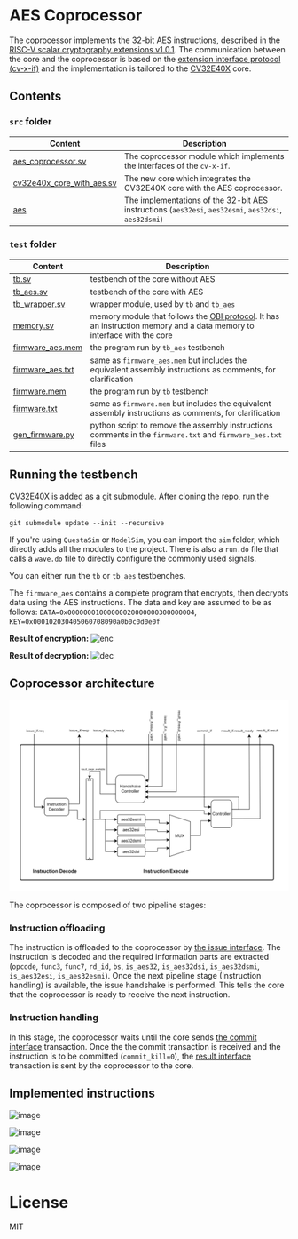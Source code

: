 # AES Coprocessor

The coprocessor implements the 32-bit AES instructions, described in the [RISC-V scalar cryptography extensions v1.0.1](https://github.com/riscv/riscv-crypto/releases/download/v1.0.1-scalar/riscv-crypto-spec-scalar-v1.0.1.pdf).
The communication between the core and the coprocessor is based on the [extension interface protocol (cv-x-if)](https://docs.openhwgroup.org/projects/openhw-group-core-v-xif/en/latest/x_ext.html) and the implementation is tailored to the [CV32E40X](https://github.com/openhwgroup/cv32e40x) core.

## Contents
### `src` folder
| Content | Description |
|---|---|
| [aes_coprocessor.sv](https://github.com/ahmedosama7450/aes-coprocessor/blob/main/src/aes_coprocessor.sv) | The coprocessor module which implements the interfaces of the `cv-x-if`. |
| [cv32e40x_core_with_aes.sv](https://github.com/ahmedosama7450/aes-coprocessor/blob/main/src/cv32e40x_core_with_aes.sv) | The new core which integrates the CV32E40X core with the AES coprocessor. |
| [aes](https://github.com/ahmedosama7450/aes-coprocessor/tree/main/src/aes) | The implementations of the 32-bit AES instructions (`aes32esi`, `aes32esmi`, `aes32dsi`, `aes32dsmi`) |

### `test` folder
| Content | Description |
|---|---|
| [tb.sv](https://github.com/ahmedosama7450/aes-coprocessor/blob/main/test/tb.sv) | testbench of the core without AES |
| [tb_aes.sv](https://github.com/ahmedosama7450/aes-coprocessor/blob/main/test/tb_aes.sv) | testbench of the core with AES |
| [tb_wrapper.sv](https://github.com/ahmedosama7450/aes-coprocessor/blob/main/test/tb_wrapper.sv) | wrapper module, used by `tb` and `tb_aes` |
| [memory.sv](https://github.com/ahmedosama7450/aes-coprocessor/blob/main/test/memory.sv) | memory module that follows the [OBI protocol](https://docs.openhwgroup.org/projects/cv32e40x-user-manual/en/latest/load_store_unit.html#protocol). It has an instruction memory and a data memory to interface with the core|
| [firmware_aes.mem](https://github.com/ahmedosama7450/aes-coprocessor/blob/main/test/firmware_aes.mem) | the program run by `tb_aes` testbench |
| [firmware_aes.txt](https://github.com/ahmedosama7450/aes-coprocessor/blob/main/test/firmware_aes.txt) | same as `firmware_aes.mem` but includes the equivalent assembly instructions as comments, for clarification |
| [firmware.mem](https://github.com/ahmedosama7450/aes-coprocessor/blob/main/test/firmware.mem) | the program run by `tb` testbench |
| [firmware.txt](https://github.com/ahmedosama7450/aes-coprocessor/blob/main/test/firmware.txt) | same as `firmware.mem` but includes the equivalent assembly instructions as comments, for clarification |
| [gen_firmware.py](https://github.com/ahmedosama7450/aes-coprocessor/blob/main/test/gen_firmware.py) | python script to remove the assembly instructions comments in the `firmware.txt` and `firmware_aes.txt` files |

## Running the testbench

CV32E40X is added as a git submodule.
After cloning the repo, run the following command:

```
git submodule update --init --recursive
```
If you're using `QuestaSim` or `ModelSim`, you can import the `sim` folder, which directly adds all the modules to the project. There is also a `run.do` file that calls a `wave.do` file to directly configure the commonly used signals. 

You can either run the `tb` or `tb_aes` testbenches.

The `firmware_aes` contains a complete program that encrypts, then decrypts data using the AES instructions. The data and key are assumed to be as follows: `DATA=0x00000001000000020000000300000004`, `KEY=0x000102030405060708090a0b0c0d0e0f`

**Result of encryption:**
![enc](https://github.com/ahmedosama7450/aes-coprocessor/assets/76496317/565fe1b4-218c-43ce-a829-91c32eb42fe2)

**Result of decryption:**
![dec](https://github.com/ahmedosama7450/aes-coprocessor/assets/76496317/60efa5cd-86c8-4ee6-a8a9-29fa671fa66f)

## Coprocessor architecture

![Alt text](./architecture.svg)

The coprocessor is composed of two pipeline stages:
### Instruction offloading
The instruction is offloaded to the coprocessor by [the issue interface](https://docs.openhwgroup.org/projects/openhw-group-core-v-xif/en/latest/x_ext.html#issue-interface). The instruction is decoded and the required information parts are extracted (`opcode`, `func3`, `func7`, `rd_id`, `bs`, `is_aes32`, `is_aes32dsi`, `is_aes32dsmi`, `is_aes32esi`, `is_aes32esmi`). Once the next pipeline stage (Instruction handling) is available, the issue handshake is performed. This tells the core that the coprocessor is ready to receive the next instruction.

### Instruction handling
In this stage, the coprocessor waits until the core sends [the commit interface](https://docs.openhwgroup.org/projects/openhw-group-core-v-xif/en/latest/x_ext.html#commit-interface) transaction. Once the the commit transaction is received and the instruction is to be committed (`commit_kill=0`), the [result interface](https://docs.openhwgroup.org/projects/openhw-group-core-v-xif/en/latest/x_ext.html#result-interface) transaction is sent by the coprocessor to the core.

## Implemented instructions
![image](https://github.com/ahmedosama7450/aes-coprocessor/assets/76496317/1d041786-e9c1-41b7-8dca-fa0db1fb10c0)

![image](https://github.com/ahmedosama7450/aes-coprocessor/assets/76496317/f166b461-6dc1-4573-a93f-3ec71d1bd9b0)

![image](https://github.com/ahmedosama7450/aes-coprocessor/assets/76496317/eaf343df-f281-457c-ba91-b93a52e1128a)

![image](https://github.com/ahmedosama7450/aes-coprocessor/assets/76496317/31f57587-6a53-4505-ac0a-6db288f797f6)

# License

MIT
